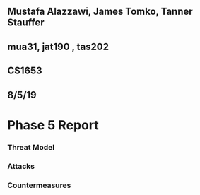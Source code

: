 ## Mustafa Alazzawi, James Tomko, Tanner Stauffer
## mua31, jat190 , tas202
## CS1653
## 8/5/19
# Phase 5 Report
### Threat Model

### Attacks

### Countermeasures
